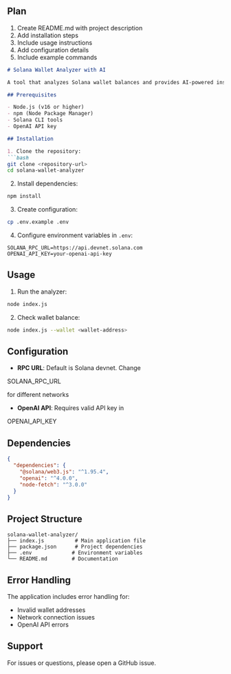 ## Plan
1. Create README.md with project description
2. Add installation steps
3. Include usage instructions
4. Add configuration details
5. Include example commands

```markdown
# Solana Wallet Analyzer with AI

A tool that analyzes Solana wallet balances and provides AI-powered insights using OpenAI's GPT-4.

## Prerequisites

- Node.js (v16 or higher)
- npm (Node Package Manager)
- Solana CLI tools
- OpenAI API key

## Installation

1. Clone the repository:
```bash
git clone <repository-url>
cd solana-wallet-analyzer
```

2. Install dependencies:
```bash
npm install
```

3. Create configuration:
```bash
cp .env.example .env
```

4. Configure environment variables in `.env`:
```env
SOLANA_RPC_URL=https://api.devnet.solana.com
OPENAI_API_KEY=your-openai-api-key
```

## Usage

1. Run the analyzer:
```bash
node index.js
```

2. Check wallet balance:
```bash
node index.js --wallet <wallet-address>
```

## Configuration

- **RPC URL**: Default is Solana devnet. Change 

SOLANA_RPC_URL

 for different networks
- **OpenAI API**: Requires valid API key in 

OPENAI_API_KEY



## Dependencies

```json
{
  "dependencies": {
    "@solana/web3.js": "^1.95.4",
    "openai": "^4.0.0",
    "node-fetch": "^3.0.0"
  }
}
```

## Project Structure

```
solana-wallet-analyzer/
├── index.js          # Main application file
├── package.json      # Project dependencies
├── .env             # Environment variables
└── README.md        # Documentation
```

## Error Handling

The application includes error handling for:
- Invalid wallet addresses
- Network connection issues
- OpenAI API errors

## Support

For issues or questions, please open a GitHub issue.
```

